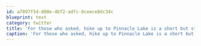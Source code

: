 ```yaml
---
id: a7897f3d-d00e-4bf2-adfc-0ceece8dc34c
blueprint: text
category: twitter
title: 'For those who asked, hike up to Pinnacle Lake is a short but steep hike. 5hr round trip. More photos: http://bit.ly/gRpK0t'
caption: 'For those who asked, hike up to Pinnacle Lake is a short but steep hike. 5hr round trip. More photos: http://bit.ly/gRpK0t'
---
```

